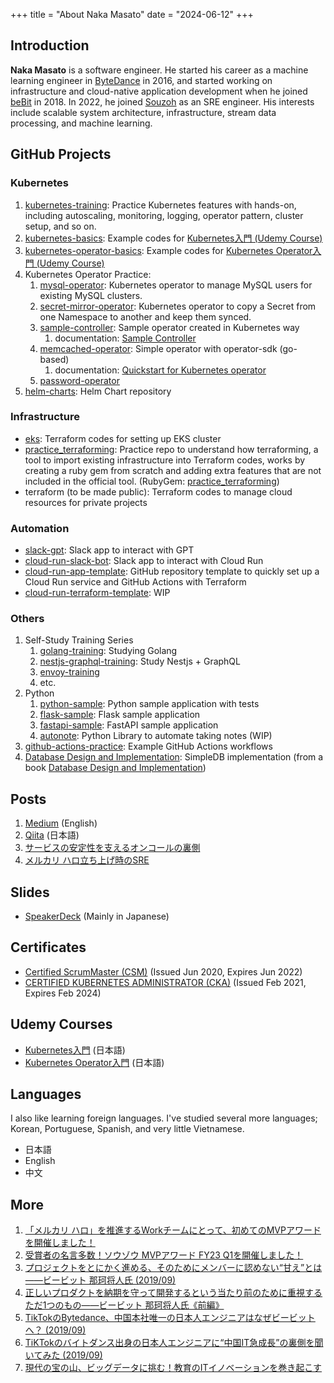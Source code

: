 +++
title = "About Naka Masato"
date = "2024-06-12"
+++

## Introduction

**Naka Masato** is a software engineer. He started his career as a machine learning engineer in [ByteDance](https://www.bytedance.com/) in 2016, and started working on infrastructure and cloud-native application development when he joined [beBit](https://www.bebit.co.jp/) in 2018. In 2022, he joined [Souzoh](https://souzoh.com/) as an SRE engineer. His interests include scalable system architecture, infrastructure, stream data processing, and machine learning.

## GitHub Projects

### Kubernetes

1. [kubernetes-training](https://nakamasato.github.io/kubernetes-training): Practice Kubernetes features with hands-on, including autoscaling, monitoring, logging, operator pattern, cluster setup, and so on.
1. [kubernetes-basics](https://github.com/nakamasato/kubernetes-basics): Example codes for [Kubernetes入門 (Udemy Course)][udemy_kubernetes_basics]
1. [kubernetes-operator-basics](https://github.com/nakamasato/kubernetes-operator-basics): Example codes for [Kubernetes Operator入門 (Udemy Course)][udemy_kubernetes_operator_basics]
1. Kubernetes Operator Practice:
    1. [mysql-operator](https://github.com/nakamasato/mysql-operator): Kubernetes operator to manage MySQL users for existing MySQL clusters.
    1. [secret-mirror-operator](https://github.com/nakamasato/secret-mirror-operator): Kubernetes operator to copy a Secret from one Namespace to another and keep them synced.
    1. [sample-controller](https://github.com/nakamasato/sample-controller): Sample operator created in Kubernetes way
        1. documentation: [Sample Controller](https://nakamasato.github.io/sample-controller)
    1. [memcached-operator](https://github.com/nakamasato/memcached-operator): Simple operator with operator-sdk (go-based)
        1. documentation: [Quickstart for Kubernetes operator](https://nakamasato.github.io/memcached-operator)
    1. [password-operator](https://github.com/nakamasato/password-operator)
1. [helm-charts](https://github.com/nakamasato/helm-charts): Helm Chart repository

### Infrastructure

- [eks](https://github.com/nakamasato/eks): Terraform codes for setting up EKS cluster
- [practice_terraforming](https://github.com/nakamasato/practice_terraforming): Practice repo to understand how terraforming, a tool to import existing infrastructure into Terraform codes, works by creating a ruby gem from scratch and adding extra features that are not included in the official tool. (RubyGem: [practice_terraforming](https://rubygems.org/gems/practice_terraforming))
- terraform (to be made public): Terraform codes to manage cloud resources for private projects

### Automation

- [slack-gpt](https://github.com/nakamasato/slack-gpt): Slack app to interact with GPT
- [cloud-run-slack-bot](https://github.com/nakamasato/cloud-run-slack-bot): Slack app to interact with Cloud Run
- [cloud-run-app-template](https://github.com/nakamasato/cloud-run-app-template): GitHub repository template to quickly set up a Cloud Run service and GitHub Actions with Terraform
- [cloud-run-terraform-template](https://github.com/nakamasato/cloud-run-terraform-template): WIP

### Others

1. Self-Study Training Series
    1. [golang-training](https://github.com/nakamasato/golang-training): Studying Golang
    1. [nestjs-graphql-training](https://github.com/nakamasato/nest-graphql-training): Study Nestjs + GraphQL
    1. [envoy-training](https://github.com/nakamasato/envoy-training)
    1. etc.
1. Python
    1. [python-sample](https://github.com/nakamasato/python-sample): Python sample application with tests
    1. [flask-sample](https://github.com/nakamasato/flask-sample): Flask sample application
    1. [fastapi-sample](https://github.com/nakamasato/fastapi-sample): FastAPI sample application
    1. [autonote](https://github.com/nakamasato/autonote): Python Library to automate taking notes (WIP)
1. [github-actions-practice](https://github.com/nakamasato/github-actions-practice): Example GitHub Actions workflows
1. [Database Design and Implementation](https://github.com/nakamasato/database-design-and-implementation): SimpleDB implementation (from a book [Database Design and Implementation](https://www.amazon.co.jp/Database-Design-Implementation-Data-Centric-Applications-ebook/dp/B085DZM79S/))

## Posts

1. [Medium](https://nakamasato.medium.com) (English)
1. [Qiita](https://qiita.com/nakamasato) (日本語)
1. [サービスの安定性を支えるオンコールの裏側](https://engineering.mercari.com/blog/entry/20221109-behind-oncall-for-service-stability/)
1. [メルカリ ハロ立ち上げ時のSRE](https://engineering.mercari.com/blog/entry/20240603-mercari-hallo-sre/)

## Slides

- [SpeakerDeck](https://speakerdeck.com/nakamasato) (Mainly in Japanese)

## Certificates

- [Certified ScrumMaster (CSM)](https://certification.scrumalliance.org/accounts/1079721-masato-naka/certifications/1229834-csm) (Issued Jun 2020, Expires Jun 2022)
- [CERTIFIED KUBERNETES ADMINISTRATOR (CKA)](https://www.credly.com/badges/70deddcd-530b-4d2f-a03b-d422f0c27f5d) (Issued Feb 2021, Expires Feb 2024)

## Udemy Courses

- [Kubernetes入門][udemy_kubernetes_basics] (日本語)
- [Kubernetes Operator入門][udemy_kubernetes_operator_basics] (日本語)

## Languages

I also like learning foreign languages. I've studied several more languages; Korean, Portuguese, Spanish, and very little Vietnamese.

- 日本語
- English
- 中文

## More

1. [「メルカリ ハロ」を推進するWorkチームにとって、初めてのMVPアワードを開催しました！](https://mercan.mercari.com/articles/41132/)
1. [受賞者の名言多数！ソウゾウ MVPアワード FY23 Q1を開催しました！](https://mercan.mercari.com/articles/36466/)
1. [プロジェクトをとにかく進める、そのためにメンバーに認めない“甘え”とは――ビービット 那珂将人氏 (2019/09)](https://hrzine.jp/article/detail/1856)
1. [正しいプロダクトを納期を守って開発するという当たり前のために重視するただ1つのもの――ビービット 那珂将人氏《前編》](https://hrzine.jp/article/detail/1795)
1. [TikTokのBytedance、中国本社唯一の日本人エンジニアはなぜビービットへ？ (2019/09)](https://bebit.co.jp/blog/crew/interview_naka/)
1. [TiKTokのバイトダンス出身の日本人エンジニアに“中国IT急成長”の裏側を聞いてみた (2019/09)](https://type.jp/et/feature/11459/)
1. [現代の宝の山、ビッグデータに挑む！教育のITイノベーションを巻き起こす](https://www.toshin.com/mirai/job/detail.php?id=6)

[udemy_kubernetes_basics]: https://www.udemy.com/course/kubernetes-basics-2021/?referralCode=30E6E847A97EFBEC8F48
[udemy_kubernetes_operator_basics]: https://www.udemy.com/course/kubernetes-operator-basics/?referralCode=CD7AF4436ACE9D811113
